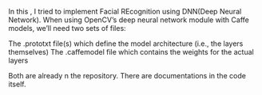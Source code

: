 In this , I tried to implement Facial REcognition using DNN(Deep Neural Network).
When using OpenCV’s deep neural network module with Caffe models, we’ll need two sets of files:

The .prototxt file(s) which define the model architecture (i.e., the layers themselves)
The .caffemodel file which contains the weights for the actual layers

Both are already n the repository. 
There are documentations in the code itself.